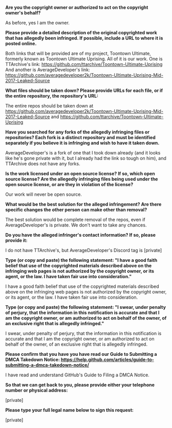 **Are you the copyright owner or authorized to act on the copyright owner's behalf?**

As before, yes I am the owner.

**Please provide a detailed description of the original copyrighted work that has allegedly been infringed. If possible, include a URL to where it is posted online.**

Both links that will be provided are of my project, Toontown Ultimate, formerly known as Toontown Ultimate Uprising. All of it is our work. One is TTArchive's link: https://github.com/ttarchive/Toontown-Ultimate-Uprising
And another is AverageDeveloper's link: https://github.com/averagedeveloper2k/Toontown-Ultimate-Uprising-Mid-2017-Leaked-Source

**What files should be taken down? Please provide URLs for each file, or if the entire repository, the repository's URL:**

The entire repos should be taken down at https://github.com/averagedeveloper2k/Toontown-Ultimate-Uprising-Mid-2017-Leaked-Source
and https://github.com/ttarchive/Toontown-Ultimate-Uprising

**Have you searched for any forks of the allegedly infringing files or repositories? Each fork is a distinct repository and must be identified separately if you believe it is infringing and wish to have it taken down.**

AverageDeveloper's is a fork of one that I took down already (and it looks like he's gone private with it, but I already had the link so tough on him), and TTArchive does not have any forks.

**Is the work licensed under an open source license? If so, which open source license? Are the allegedly infringing files being used under the open source license, or are they in violation of the license?**

Our work will never be open source.

**What would be the best solution for the alleged infringement? Are there specific changes the other person can make other than removal?**

The best solution would be complete removal of the repos, even if AverageDeveloper's is private. We don't want to take any chances.

**Do you have the alleged infringer's contact information? If so, please provide it:**

I do not have TTArchive's, but AverageDeveloper's Discord tag is [private]

**Type (or copy and paste) the following statement: "I have a good faith belief that use of the copyrighted materials described above on the infringing web pages is not authorized by the copyright owner, or its agent, or the law. I have taken fair use into consideration."**

I have a good faith belief that use of the copyrighted materials described above on the infringing web pages is not authorized by the copyright owner, or its agent, or the law. I have taken fair use into consideration.

**Type (or copy and paste) the following statement: "I swear, under penalty of perjury, that the information in this notification is accurate and that I am the copyright owner, or am authorized to act on behalf of the owner, of an exclusive right that is allegedly infringed."**

I swear, under penalty of perjury, that the information in this notification is accurate and that I am the copyright owner, or am authorized to act on behalf of the owner, of an exclusive right that is allegedly infringed.

**Please confirm that you have you have read our Guide to Submitting a DMCA Takedown Notice: https://help.github.com/articles/guide-to-submitting-a-dmca-takedown-notice/**

I have read and understand GitHub's Guide to Filing a DMCA Notice.

**So that we can get back to you, please provide either your telephone number or physical address:**

[private]

**Please type your full legal name below to sign this request:**

[private]
